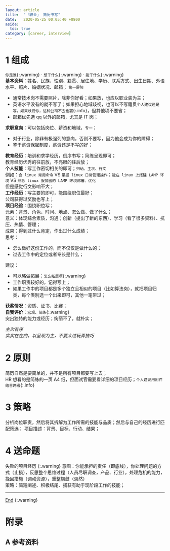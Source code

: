 ```yaml
---
layout: article
title:  "「职业」 简历书写"
date:   2020-05-25 00:05:40 +0800
aside:
  toc: true
category: [career, interview]
---
```

<span id='head'> </span>  
<!--more-->

# 1 组成  
`你是谁`{:.warning} · `想干什么`{:.warning} · `能干什么`{:.warning}     
**基本资料**：姓名、民族、性别、籍贯、居住地、学历、联系方式、出生日期、外语水平、照片、婚姻状况、邮箱； `第一屏障`   
- 通常技术岗不需要照片，除非你好看；如果放，也应以职业装为主；        
- 英语水平没有的就不写了；如果担心地域歧视，也可以不写籍贯`个人建议还是写，如果歧视你，这种公司不去也罢`{:.info}，但其他项不要省；     
- 邮箱优先选 qq 以外的邮箱，尤其是 IT 岗；    

**求职意向**：可以包括岗位、薪资和地域，`专一`；     
- 对于行业，除非有极强列的意向，否则不要写，因为他会成为你的障碍；      
- 鉴于薪资保密制度，薪资还是不写的好；    

**教育经历**：培训和求学经历，倒序书写；简练呈现即可；         
教育经历优秀的往前放，不亮眼的往后放；    
**个人技能**：写工作密切相关的即可；`归纳、主次、行文`       
例如：`会 linux 常用命令` VS `掌握 linux 日常管理操作`；`能在 linux 上搭建 LAMP 环境` VS `熟悉 linux 服务器的 LAMP 环境部署、优化`     
但是感觉行文影响不大；  
**工作经历**：写主要的即可，能围绕职位最好；   
公司获得过奖励也写上；  
**项目经验**：围绕职位写；    
元素：背景、角色、时间、地点、怎么做、做了什么；   
意义：体现综合素质，沟通；创新（提出了新的东西）、学习（看了很多资料）、抗压、热情、管理；    
成果：得到过什么肯定，作出过什么成绩；     
思考：     
- 怎么做好这份工作的，而不仅仅是做什么的；   
- 过去工作中的定位或者专长是什么；    

建议：    
- 可以略做拓展；`怎么拓展啊`{:.warning}    
- 工作职责较好的，记得写上；    
- 如果工作中的项目都是多个独立且相似的项目（比如算法岗），就把项目归类，每个类别选一个出来即可，其他一笔带过；    


**获奖情况**：资质、证书、比赛；             
**自我评价**：`宏观、简练`{:.warning}     
突出独特的能力或经历；绚丽不了，就朴实；    

*主次有序*    
*实实在在的，以呈现为主，不要太过玩弄技巧*    

# 2 原则
简历自然是要简单的，并不是所有项目都要写上去；    
HR 想看的是简练的一页 A4 纸，但面试官需要看详细的项目经历；`个人建议用附件结合两者`{:.info}   

# 3 策略
分析岗位职责，然后将其拆解为工作所需的技能与品质；然后与自己的经历进行匹配筛选；
项目描述：背景、目标、行动、结果；    

# 4 送命题
失败的项目经历
{:.warning}
意图：你能承担的责任（即底线），你处理问题的方式（止损），反思整个思维过程（人员尽职调查，产品、行业），处理危机的能力，挽回措施（调动资源），重整旗鼓（淡然）     
策略：简短阐述、积极结尾、捕获有助于现阶段工作的技能；    


-------------------  
[End](#head)
{:.warning}  

# 附录
## A 参考资料
